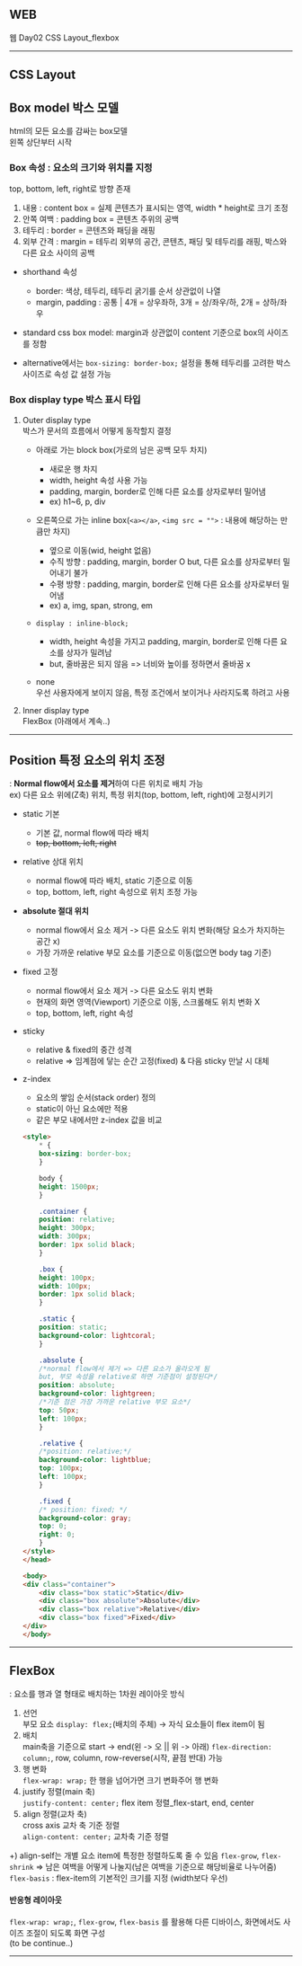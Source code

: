 ## WEB
웹 Day02
CSS Layout_flexbox

---
## CSS Layout
## Box model 박스 모델
html의 모든 요소를 감싸는 box모델  
왼쪽 상단부터 시작   

### Box 속성 : 요소의 크기와 위치를 지정
top, bottom, left, right로 방향 존재  
1. 내용 : content box = 실제 콘텐츠가 표시되는 영역, width * height로 크기 조정
2. 안쪽 여백 : padding box = 콘텐츠 주위의 공백
3. 테두리 : border = 콘텐츠와 패딩을 래핑
4. 외부 간격 : margin = 테두리 외부의 공간, 콘텐츠, 패딩 및 테두리를 래핑, 박스와 다른 요소 사이의 공백  

- shorthand 속성
    - border: 색상, 테두리, 테두리 굵기를 순서 상관없이 나열
    - margin, padding : 공통 | 4개 = 상우좌하, 3개 =  상/좌우/하, 2개 = 상하/좌우

- standard css box model: margin과 상관없이 content 기준으로 box의 사이즈를 정함
- alternative에서는 `box-sizing: border-box;` 설정을 통해 테두리를 고려한 박스 사이즈로 속성 값 설정 가능

### Box display type 박스 표시 타입
1. Outer display type  
박스가 문서의 흐름에서 어떻게 동작할지 결정   
    - 아래로 가는 block box(가로의 남은 공백 모두 차지) 
        - 새로운 행 차지
        - width, height 속성 사용 가능
        - padding, margin, border로 인해 다른 요소를 상자로부터 밀어냄
        - ex) h1~6, p, div
   
    - 오른쪽으로 가는 inline box(`<a></a>`, `<img src = "">` : 내용에 해당하는 만큼만 차지)  
        - 옆으로 이동(wid, height 없음)
        - 수직 방향 : padding, margin, border O but, 다른 요소를 상자로부터 밀어내기 불가
        - 수평 방향 : padding, margin, border로 인해 다른 요소를 상자로부터 밀어냄    
        - ex) a, img, span, strong, em
    
    - `display : inline-block;`  
        - width, height 속성을 가지고 padding, margin, border로 인해 다른 요소를 상자가 밀려남  
        - but, 줄바꿈은 되지 않음 => 너비와 높이를 정하면서 줄바꿈 x  

    - none  
    우선 사용자에게 보이지 않음, 특정 조건에서 보이거나 사라지도록 하려고 사용

2. Inner display type   
FlexBox (아래에서 계속..) 

---
## Position 특정 요소의 위치 조정
: **Normal flow에서 요소를 제거**하여 다른 위치로 배치 가능  
ex) 다른 요소 위에(Z축) 위치, 특정 위치(top, bottom, left, right)에 고정시키기
- static 기본
    - 기본 값, normal flow에 따라 배치
    - ~~top, bottom, left, right~~
- relative 상대 위치
    - normal flow에 따라 배치, static 기준으로 이동
    - top, bottom, left, right 속성으로 위치 조정 가능
- **absolute 절대 위치**
    - normal flow에서 요소 제거 -> 다른 요소도 위치 변화(해당 요소가 차지하는 공간 x)
    - 가장 가까운 relative 부모 요소를 기준으로 이동(없으면 body tag 기준)
- fixed 고정
    - normal flow에서 요소 제거 -> 다른 요소도 위치 변화
    - 현재의 화면 영역(Viewport) 기준으로 이동, 스크롤해도 위치 변화 X
    - top, bottom, left, right 속성
- sticky
    - relative & fixed의 중간 성격
    - relative => 임계점에 닿는 순간 고정(fixed) & 다음 sticky 만날 시 대체
- z-index
    - 요소의 쌓임 순서(stack order) 정의
    - static이 아닌 요소에만 적용
    - 같은 부모 내에서만 z-index 값을 비교

    ```html
    <style>
        * {
        box-sizing: border-box;
        }

        body {
        height: 1500px;
        }

        .container {
        position: relative;
        height: 300px;
        width: 300px;
        border: 1px solid black;
        }

        .box {
        height: 100px;
        width: 100px;
        border: 1px solid black;
        }

        .static {
        position: static;
        background-color: lightcoral;
        }

        .absolute {
        /*normal flow에서 제거 => 다른 요소가 올라오게 됨
        but, 부모 속성을 relative로 하면 기준점이 설정된다*/
        position: absolute;
        background-color: lightgreen;
        /*기준 점은 가장 가까운 relative 부모 요소*/
        top: 50px;
        left: 100px;
        }

        .relative {
        /*position: relative;*/
        background-color: lightblue;
        top: 100px;
        left: 100px;
        }

        .fixed {
        /* position: fixed; */
        background-color: gray;
        top: 0;
        right: 0;
        }
    </style>
    </head>

    <body>
    <div class="container">
        <div class="box static">Static</div>
        <div class="box absolute">Absolute</div>
        <div class="box relative">Relative</div>
        <div class="box fixed">Fixed</div>
    </div>
    </body>
    ```
---
## FlexBox
: 요소를 행과 열 형태로 배치하는 1차원 레이아웃 방식  
1. 선언   
부모 요소 `display: flex;`(배치의 주체) -> 자식 요소들이 flex item이 됨
2. 배치  
main축을 기준으로 start -> end(왼 -> 오 || 위 -> 아래)
`flex-direction: column;`, row, column, row-reverse(시작, 끝점 반대) 가능
3. 행 변화  
`flex-wrap: wrap;` 한 행을 넘어가면 크기 변화주어 행 변화
4. justify 정렬(main 축)  
`justify-content: center;` flex item 정렬_flex-start, end, center
5. align 정렬(교차 축)  
cross axis 교차 축 기준 정렬  
`align-content: center;` 교차축 기준 정렬

+) align-self는 개별 요소 item에 특정한 정렬하도록 줄 수 있음
`flex-grow`, `flex-shrink` => 남은 여백을 어떻게 나눌지(남은 여백을 기준으로 해당비율로 나누어줌)
`flex-basis` : flex-item의 기본적인 크기를 지정 (width보다 우선)

#### 반응형 레이아웃
`flex-wrap: wrap;`, `flex-grow`, `flex-basis` 를 활용해 다른 디바이스, 화면에서도 사이즈 조절이 되도록 화면 구성  
(to be continue..)

***
